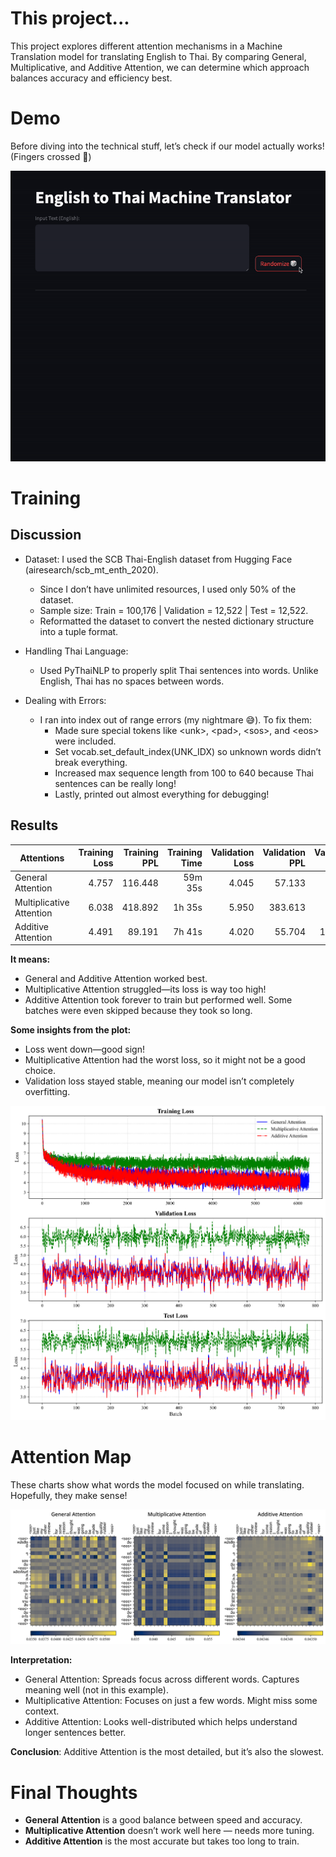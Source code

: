 # This project...
This project explores different attention mechanisms in a Machine Translation model for translating English to Thai. By comparing General, Multiplicative, and Additive Attention, we can determine which approach balances accuracy and efficiency best.

# Demo

Before diving into the technical stuff, let’s check if our model actually works! (Fingers crossed 🤞)

![](images/translation-in-action.gif)

# Training

## Discussion

* Dataset: I used the SCB Thai-English dataset from Hugging Face (airesearch/scb_mt_enth_2020).
    * Since I don’t have unlimited resources, I used only 50% of the dataset.
    * Sample size: Train = 100,176 | Validation = 12,522 | Test = 12,522.
    * Reformatted the dataset to convert the nested dictionary structure into a tuple format.

* Handling Thai Language:
    * Used PyThaiNLP to properly split Thai sentences into words. Unlike English, Thai has no spaces between words.

* Dealing with Errors:
    * I ran into index out of range errors (my nightmare 😅). To fix them:
        * Made sure special tokens like \<unk\>, \<pad\>, \<sos\>, and \<eos\> were included.
        * Set vocab.set_default_index(UNK_IDX) so unknown words didn’t break everything.
        * Increased max sequence length from 100 to 640 because Thai sentences can be really long!
        * Lastly, printed out almost everything for debugging!

## Results

| Attentions | Training Loss | Training PPL | Training Time | Validation Loss | Validation PPL | Validation Time |
| ---------- | ------------: | -----------: | ------------: | --------------: | -------------: | --------------: |
|General Attention|4.757|116.448|59m 35s|4.045|57.133|2m 23s|
|Multiplicative Attention|6.038|418.892|1h 35s|5.950|383.613|2m 25s|
|Additive Attention|4.491|89.191|7h 41s|4.020|55.704|13m 49s|

**It means:**
* General and Additive Attention worked best.
* Multiplicative Attention struggled—its loss is way too high!
* Additive Attention took forever to train but performed well. Some batches were even skipped because they took so long.

**Some insights from the plot:**
* Loss went down—good sign!
* Multiplicative Attention had the worst loss, so it might not be a good choice.
* Validation loss stayed stable, meaning our model isn’t completely overfitting.

![](images/all_losses_20250202002832_seed1527_nb6261_bs16.svg)

# Attention Map

These charts show what words the model focused on while translating. Hopefully, they make sense!

![](images/attention_maps_20250202002832_seed1527_nb6261_bs16.svg)

**Interpretation:**

* General Attention: Spreads focus across different words. Captures meaning well (not in this example).
* Multiplicative Attention: Focuses on just a few words. Might miss some context.
* Additive Attention: Looks well-distributed which helps understand longer sentences better.

**Conclusion**: Additive Attention is the most detailed, but it’s also the slowest.

# Final Thoughts

* **General Attention** is a good balance between speed and accuracy.
* **Multiplicative Attention** doesn’t work well here — needs more tuning.
* **Additive Attention** is the most accurate but takes too long to train.